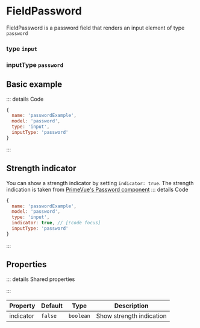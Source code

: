 # FieldPassword
FieldPassword is a password field that renders an input element of type `password`

### type `input`
### inputType `password`

<script setup>
import FieldPasswordExample from '/components/examples/fieldsFieldPasswordExample.vue'
</script>

## Basic example
::: details Code
```javascript
{
  name: 'passwordExample', 
  model: 'password',
  type: 'input',
  inputType: 'password'
}
```
:::
<FieldPasswordExample />

## Strength indicator
You can show a strength indicator by setting `indicator: true`. The strength indication is taken from
[PrimeVue's Password component](https://github.com/primefaces/primevue/blob/master/packages/primevue/src/password/Password.vue) 
::: details Code
```javascript
{
  name: 'passwordExample', 
  model: 'password',
  type: 'input',
  indicator: true, // [!code focus]
  inputType: 'password'
}
```
:::
<FieldPasswordExample has-indicator />

## Properties
::: details Shared properties
<!--@include: @/parts/shared-field-properties.md-->
:::

| Property  | Default | Type       | Description              |
|-----------|---------|------------|--------------------------|
| indicator | `false`   | `boolean`  | Show strength indication |